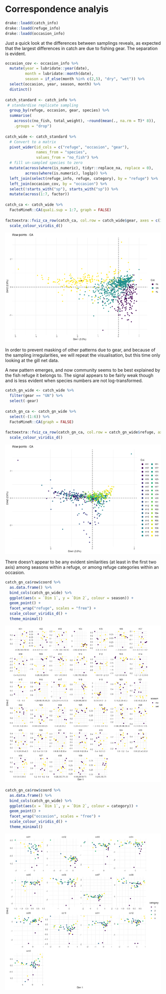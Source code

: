 Correspondence analyis
================

``` r
drake::loadd(catch_info)
drake::loadd(refuge_info)
drake::loadd(occasion_info)
```

Just a quick look at the differences between samplings reveals, as
expected that the largest differences in catch are due to fishing gear.
The separation is evident.

``` r
occasion_cov <- occasion_info %>%
  mutate(year = lubridate::year(date),
         month = lubridate::month(date), 
         season = if_else(month %in% c(2,5), "dry", "wet")) %>%
  select(occasion, year, season, month) %>%
  distinct()

catch_standard <- catch_info %>%
 # standardise replicate sampling
  group_by(refuge, occasion, gear, species) %>%
  summarise(
    across(c(no_fish, total_weight), ~round(mean(., na.rm = T)* 8)), 
    .groups = "drop")

catch_wide <- catch_standard %>%
  # Convert to a matrix
  pivot_wider(id_cols = c("refuge", "occasion", "gear"), 
              names_from = "species", 
              values_from = "no_fish") %>%
  # fill un-sampled species to zero
  mutate(across(where(is_numeric), tidyr::replace_na, replace = 0),
         across(where(is.numeric), log1p)) %>%
  left_join(select(refuge_info, refuge, category), by = "refuge") %>%
  left_join(occasion_cov, by = "occasion") %>%
  select(!starts_with("sp"), starts_with("sp")) %>%
  mutate(across(1:7, factor)) 

catch_ca <- catch_wide %>%
  FactoMineR::CA(quali.sup = 1:7, graph = FALSE)

factoextra::fviz_ca_row(catch_ca, col.row = catch_wide$gear, axes = c(1,2), geom = c("point")) +
  scale_colour_viridis_d() 
```

![](correspondence-analysis_files/figure-gfm/unnamed-chunk-1-1.png)<!-- -->

In order to prevent masking of other patterns due to gear, and because
of the sampling irregularities, we will repeat the visualisation, but
this time only looking at the gill net data.

A new pattern emerges, and now community seems to be best explained by
the fish refuge it belongs to. The signal appears to be fairly weak
though and is less evident when species numbers are not log-transformed.

``` r
catch_gn_wide <- catch_wide %>%
  filter(gear == "GN") %>%
  select(-gear)

catch_gn_ca <- catch_gn_wide %>%
  select(-(1:6)) %>%
  FactoMineR::CA(graph = FALSE)

factoextra::fviz_ca_row(catch_gn_ca, col.row = catch_gn_wide$refuge, axes = c(1,2), geom = c("point")) +
  scale_colour_viridis_d() 
```

![](correspondence-analysis_files/figure-gfm/unnamed-chunk-2-1.png)<!-- -->

There doesn’t appear to be any evident similarities (at least in the
first two axis) among seasons within a refuge, or among refuge
categories within an occasion.

``` r
catch_gn_ca$row$coord %>%
  as.data.frame() %>%
  bind_cols(catch_gn_wide) %>%
  ggplot(aes(x = `Dim 1`, y = `Dim 2`, colour = season)) +
  geom_point() +
  facet_wrap("refuge", scales = "free") +
  scale_colour_viridis_d() +
  theme_minimal()
```

![](correspondence-analysis_files/figure-gfm/unnamed-chunk-3-1.png)<!-- -->

``` r
catch_gn_ca$row$coord %>%
  as.data.frame() %>%
  bind_cols(catch_gn_wide) %>%
  ggplot(aes(x = `Dim 1`, y = `Dim 2`, colour = category)) +
  geom_point() +
  facet_wrap("occasion", scales = "free") +
  scale_colour_viridis_d() +
  theme_minimal()
```

![](correspondence-analysis_files/figure-gfm/unnamed-chunk-4-1.png)<!-- -->
